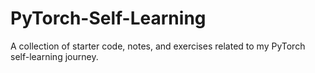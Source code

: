 # PyTorch-Self-Learning
A collection of starter code, notes, and exercises related to my PyTorch self-learning journey.
